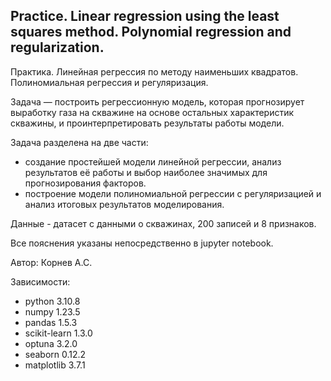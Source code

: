 ## Practice. Linear regression using the least squares method. Polynomial regression and regularization.

Практика. Линейная регрессия по методу наименьших квадратов. Полиномиальная регрессия и регуляризация.

Задача — построить регрессионную модель, которая прогнозирует выработку газа на скважине на основе остальных характеристик скважины, и проинтерпретировать результаты работы модели.

Задача разделена на две части:

- создание простейшей модели линейной регрессии, анализ результатов её работы и выбор наиболее значимых для прогнозирования факторов.
- построение модели полиномиальной регрессии с регуляризацией и анализ итоговых результатов моделирования.

Данные - датасет с данными о скважинах, 200 записей и 8 признаков.

Все пояснения указаны непосредственно в jupyter notebook.

Автор: Корнев А.С.

Зависимости:

- python 3.10.8
- numpy 1.23.5
- pandas 1.5.3
- scikit-learn 1.3.0
- optuna 3.2.0
- seaborn 0.12.2
- matplotlib 3.7.1
